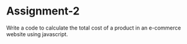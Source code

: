 # Assignment-2
Write a code to calculate the total cost of a product in an e-commerce website using javascript.
